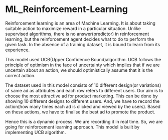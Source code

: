# ML_Reinforcement-Learning

Reinforcement learning is an area of Machine Learning. It is about taking suitable action to maximize reward in a particular situation. Unlike supervised algorithms, there is no answer(predictor) in reinforcement learning, but the reinforcement agent decides what to do to perform the given task. In the absence of a training dataset, it is bound to learn from its experience.

This model used UCB(Upper Confidence Bound)algorithm. UCB follows the principle of optimism in the face of uncertainty which implies that if we are uncertain about an action, we should optimistically assume that it is the correct action. 

The dataset used in this model consists of 10 different design(or variations) of same ad as attributes and each row refers to different users.
Our aim is to choose the most attractive ad for product marketing. This can be done by showing 10 different designs to different users. And, we have to record the action(how many times each ad is clicked and viewed by the users). Based on these actions, we have to finalise the best ad to promote the product.

Hence this is a dynamic process. We are recording it in real time. So, we are going for reinforcement learning approach. This model is built by implementing UCB algorithm.

